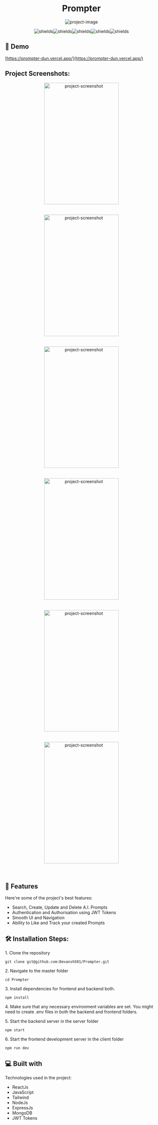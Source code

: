 <h1 align="center" id="title">Prompter</h1>

<p align="center"><img src="https://socialify.git.ci/Devansh501/Prompter/image?description=1&amp;descriptionEditable=MERN%20stack%20project%20which%20helps%20to%20create%2C%20edit%2C%20delete%2C%20search%2C%20and%20like%20A.I.%20prompts%20with%20ease.&amp;name=1&amp;owner=1&amp;pattern=Solid&amp;theme=Dark" alt="project-image"></p>

<p align="center"><img src="https://img.shields.io/badge/ReactJs-087EA4" alt="shields"><img src="https://img.shields.io/badge/JavaScript-F7DE1F" alt="shields"><img src="https://img.shields.io/badge/ExpressJs-000" alt="shields"><img src="https://img.shields.io/badge/NodeJs-87CF30" alt="shields"><img src="https://img.shields.io/badge/MongoDb-419533" alt="shields"></p>

<h2>🚀 Demo</h2>

[https://prompter-dun.vercel.app/](https://prompter-dun.vercel.app/)

<h2>Project Screenshots:</h2>
<div align="center">
<div><img src="https://github.com/Devansh501/Prompter/assets/81950589/46172409-a692-4a61-bb8e-40517e102f4a" alt="project-screenshot" width="70%" height="400/"></div>
<br/><br/>
<div>
<img src="https://github.com/Devansh501/Prompter/assets/81950589/1a14f5c1-ad2a-45b4-8891-b37b60548356" alt="project-screenshot" width="70%" height="400/">
</div><br/><br/>
<div>
<img src="https://github.com/Devansh501/Prompter/assets/81950589/27d11fc0-a6db-43ba-8ddb-df33f6f5c7d1" alt="project-screenshot" width="70%" height="400/">
</div><br/><br/>

<div>
<img src="https://github.com/Devansh501/Prompter/assets/81950589/b846c027-3a07-4d5d-aaf5-8c44ba651714" alt="project-screenshot" width="70%" height="400/">
</div><br/><br/>

<div>
<img src="https://github.com/Devansh501/Prompter/assets/81950589/e67ca27b-3cbe-4dec-904d-578b61bfacd7" alt="project-screenshot" width="70%" height="400/">
</div><br/><br/>

<div>
<img src="https://github.com/Devansh501/Prompter/assets/81950589/c107b685-9a53-4ec5-a062-770216e4095b" alt="project-screenshot" width="70%" height="400/">
</div><br/><br/>


</div>

<h2>🧐 Features</h2>

Here're some of the project's best features:

*   Search, Create, Update and Delete A.I. Prompts
*   Authentication and Authorisation using JWT Tokens
*   Smooth UI and Navigation
*   Ability to Like and Track your created Prompts

<h2>🛠️ Installation Steps:</h2>

<p>1. Clone the repository</p>

```
git clone git@github.com:Devansh501/Prompter.git
```

<p>2. Navigate to the master folder</p>

```
cd Prompter
```

<p>3. Install dependencies for frontend and backend both.</p>

```
npm install
```

<p>4. Make sure that any necessary environment variables are set. You might need to create .env files in both the backend and frontend folders.</p>

<p>5. Start the backend server in the server folder</p>

```
npm start
```

<p>6. Start the frontend development server in the client folder</p>

```
npm run dev
```

<h2>💻 Built with</h2>

Technologies used in the project:

*   ReactJs
*   JavaScript
*   Tailwind
*   NodeJs
*   ExpressJs
*   MongoDB
*   JWT Tokens
  
